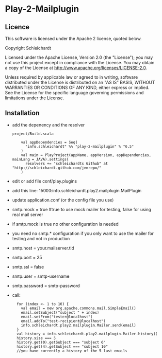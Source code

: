 Play-2-Mailplugin
=================

## Licence
This software is licensed under the Apache 2 license, quoted below.

Copyright Schleichardt

Licensed under the Apache License, Version 2.0 (the "License"); you may not use this project except in compliance with the License. You may obtain a copy of the License at http://www.apache.org/licenses/LICENSE-2.0.

Unless required by applicable law or agreed to in writing, software distributed under the License is distributed on an "AS IS" BASIS, WITHOUT WARRANTIES OR CONDITIONS OF ANY KIND, either express or implied. See the License for the specific language governing permissions and limitations under the License.

## Installation

* add the depenency and the resolver

      project/Build.scala

          val appDependencies = Seq(
            "info.schleichardt" %% "play-2-mailplugin" % "0.5"
          )
          val main = PlayProject(appName, appVersion, appDependencies, mainLang = JAVA).settings(
            resolvers += "schleichardts Github" at "http://schleichardt.github.com/jvmrepo/"
          )


* edit or add file conf/play.plugins
 * add this line: 15000:info.schleichardt.play2.mailplugin.MailPlugin
* update application.conf (or the config file you use)
 * smtp.mock = true #true to use mock mailer for testing, false for using real mail server
  * if smtp.mock is true no other configuration is needed
  * you need no smtp.* configuration if you only want to use the mailer for testing and not in production 
 * smtp.host = your.mailserver.tld
 * smtp.port = 25
 * smtp.ssl = false
 * smtp.user = smtp-username
 * smtp.password = smtp-password
* call:

        for (index <- 1 to 10) {
          val email = new org.apache.commons.mail.SimpleEmail()
          email.setSubject("subject " + index)
          email.setFrom("tester@localhost")
          email.addTo("test-recipient@localhost")
          info.schleichardt.play2.mailplugin.Mailer.send(email)
        }
        val history = info.schleichardt.play2.mailplugin.Mailer.history()
        history.size === 5
        history.get(0).getSubject === "subject 6"
        history.get(4).getSubject === "subject 10"
        //you have currently a history of the 5 last emails